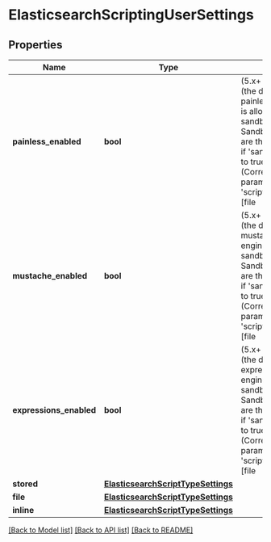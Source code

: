 # ElasticsearchScriptingUserSettings

## Properties
Name | Type | Description | Notes
------------ | ------------- | ------------- | -------------
**painless_enabled** | **bool** | (5.x+ only) If enabled (the default) then the painless scripting engine is allowed as a sandboxed language. Sandboxed languages are the only ones allowed if &#39;sandbox_mode&#39; is set to true. NOTES: (Corresponds to the parameters &#39;script.engine.painless.[file|stored|inline]&#39;) | [optional] 
**mustache_enabled** | **bool** | (5.x+ only) If enabled (the default) then the mustache scripting engine is allowed as a sandboxed language. Sandboxed languages are the only ones allowed if &#39;sandbox_mode&#39; is set to true. NOTES: (Corresponds to the parameters &#39;script.engine.mustache.[file|stored|inline]&#39;) | [optional] 
**expressions_enabled** | **bool** | (5.x+ only) If enabled (the default) then the expressions scripting engine is allowed as a sandboxed language. Sandboxed languages are the only ones allowed if &#39;sandbox_mode&#39; is set to true. NOTES: (Corresponds to the parameters &#39;script.engine.expression.[file|stored|inline]&#39;) | [optional] 
**stored** | [**ElasticsearchScriptTypeSettings**](ElasticsearchScriptTypeSettings.md) |  | [optional] 
**file** | [**ElasticsearchScriptTypeSettings**](ElasticsearchScriptTypeSettings.md) |  | [optional] 
**inline** | [**ElasticsearchScriptTypeSettings**](ElasticsearchScriptTypeSettings.md) |  | [optional] 

[[Back to Model list]](../README.md#documentation-for-models) [[Back to API list]](../README.md#documentation-for-api-endpoints) [[Back to README]](../README.md)



